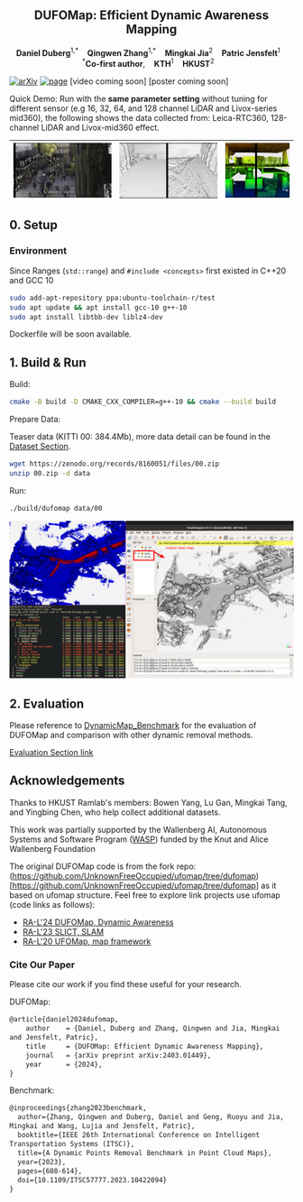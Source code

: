 <br />
<p align="center">
  <h2 align="center">DUFOMap: Efficient Dynamic Awareness Mapping</h1>
  <p align="center">
    <strong>Daniel Duberg</strong><sup>1,*</sup>&nbsp;&nbsp;&nbsp;
    <strong>Qingwen Zhang</strong><sup>1,*</sup>&nbsp;&nbsp;&nbsp;
    <strong>Mingkai Jia</strong><sup>2</sup>&nbsp;&nbsp;&nbsp;
    <strong>Patric Jensfelt</strong><sup>1</sup>&nbsp;&nbsp;&nbsp;
    <br />
    <sup>*</sup><strong>Co-first author</strong>,&nbsp;&nbsp;&nbsp; <strong>KTH</strong><sup>1</sup>&nbsp;&nbsp;&nbsp; <strong>HKUST</strong><sup>2</sup>&nbsp;&nbsp;&nbsp;
  </p>
</p>

[![arXiv](https://img.shields.io/badge/arXiv-2403.01449-b31b1b?logo=arxiv&logoColor=white)](https://arxiv.org/abs/2403.01449)
[![page](https://img.shields.io/badge/Web-Page-green)](https://KTH-RPL.github.io/dufomap) [video coming soon] [poster coming soon]

Quick Demo: Run with the **same parameter setting** without tuning for different sensor (e.g 16, 32, 64, and 128 channel LiDAR and Livox-series mid360), the following shows the data collected from: Leica-RTC360, 128-channel LiDAR and Livox-mid360 effect.

| ![](assets/imgs/dufomap_leica.gif) | ![](assets/imgs/doals_train_128.gif) | ![](assets/imgs/two_floor_mid360.gif) |
| ------- | ------- | ------- |

## 0. Setup


### Environment

Since Ranges (`std::range`) and `#include <concepts>` first existed in C++20 and GCC 10

```bash
sudo add-apt-repository ppa:ubuntu-toolchain-r/test
sudo apt update && apt install gcc-10 g++-10
sudo apt install libtbb-dev liblz4-dev
```
Dockerfile will be soon available.

## 1. Build & Run

Build:

```bash
cmake -B build -D CMAKE_CXX_COMPILER=g++-10 && cmake --build build
```

Prepare Data:

Teaser data (KITTI 00: 384.4Mb), more data detail can be found in the [Dataset Section](https://github.com/KTH-RPL/DynamicMap_Benchmark?tab=readme-ov-file#dataset--scripts).

```bash
wget https://zenodo.org/records/8160051/files/00.zip
unzip 00.zip -d data
```

Run:

```bash
./build/dufomap data/00
```

![dufomap](assets/demo.png)

## 2. Evaluation

Please reference to [DynamicMap_Benchmark](https://github.com/KTH-RPL/DynamicMap_Benchmark) for the evaluation of DUFOMap and comparison with other dynamic removal  methods.

[Evaluation Section link](https://github.com/KTH-RPL/DynamicMap_Benchmark/blob/master/scripts/README.md#evaluation)


## Acknowledgements

Thanks to HKUST Ramlab's members: Bowen Yang, Lu Gan, Mingkai Tang, and Yingbing Chen, who help collect additional datasets. 

This work was partially supported by the Wallenberg AI, Autonomous Systems and Software Program ([WASP](https://wasp-sweden.org/)) funded by the Knut and Alice Wallenberg Foundation

The original DUFOMap code is from the fork repo: (https://github.com/UnknownFreeOccupied/ufomap/tree/dufomap)[https://github.com/UnknownFreeOccupied/ufomap/tree/dufomap] as it based on ufomap structure. Feel free to explore link projects use ufomap (code links as follows):
- [RA-L'24 DUFOMap, Dynamic Awareness]()
- [RA-L'23 SLICT, SLAM](https://github.com/brytsknguyen/slict)
- [RA-L'20 UFOMap, map framework](https://github.com/UnknownFreeOccupied/ufomap)

### Cite Our Paper

Please cite our work if you find these useful for your research.

DUFOMap:
```
@article{daniel2024dufomap,
    author    = {Daniel, Duberg and Zhang, Qingwen and Jia, Mingkai and Jensfelt, Patric},
    title     = {DUFOMap: Efficient Dynamic Awareness Mapping},
    journal   = {arXiv preprint arXiv:2403.01449},
    year      = {2024},
}
```

Benchmark:
```
@inproceedings{zhang2023benchmark,
  author={Zhang, Qingwen and Duberg, Daniel and Geng, Ruoyu and Jia, Mingkai and Wang, Lujia and Jensfelt, Patric},
  booktitle={IEEE 26th International Conference on Intelligent Transportation Systems (ITSC)}, 
  title={A Dynamic Points Removal Benchmark in Point Cloud Maps}, 
  year={2023},
  pages={608-614},
  doi={10.1109/ITSC57777.2023.10422094}
}
```
